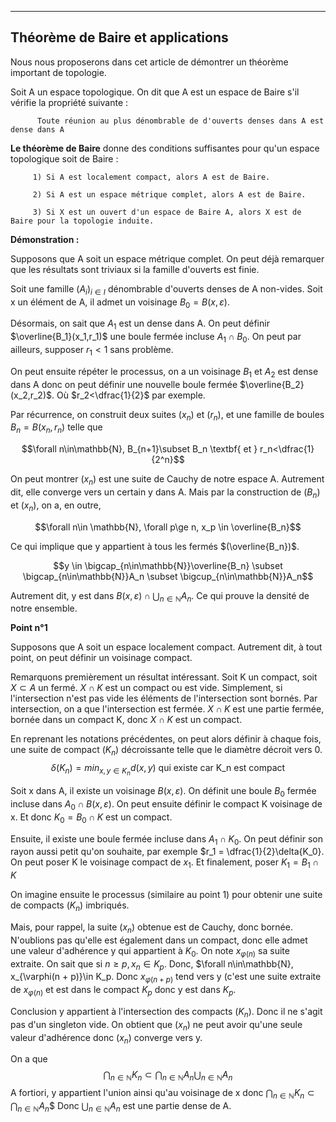 -----------
Théorème de Baire et applications
-----------

Nous nous proposerons dans cet article de démontrer un théorème important de topologie.

Soit A un espace topologique. On dit que A est un espace de Baire s'il vérifie la propriété suivante :

          Toute réunion au plus dénombrable de d'ouverts denses dans A est dense dans A
 
**Le théorème de Baire** donne des conditions suffisantes pour qu'un espace topologique soit de Baire :

         1) Si A est localement compact, alors A est de Baire.
         
         2) Si A est un espace métrique complet, alors A est de Baire.
         
         3) Si X est un ouvert d'un espace de Baire A, alors X est de Baire pour la topologie induite.


**Démonstration :**

Supposons que A soit un espace métrique complet. On peut déjà remarquer que les résultats sont triviaux si la famille d'ouverts est finie.

Soit une famille $(A_i)_{i\in I}$ dénombrable d'ouverts denses de A non-vides. Soit x un élément de A, il admet un voisinage $B_0 = B(x,\varepsilon)$.

Désormais, on sait que $A_1$ est un dense dans A. On peut définir $\overline{B_1}(x_1,r_1)$ une boule fermée incluse $A_1\cap B_0$. On peut par ailleurs, supposer $r_1<1$ sans problème.

On peut ensuite répéter le processus, on a un voisinage $B_1$ et $A_2$ est dense dans A donc on peut définir une nouvelle boule fermée $\overline{B_2}(x_2,r_2)$. Où $r_2<\dfrac{1}{2}$ par exemple.

Par récurrence, on construit deux suites $(x_n)$ et $(r_n)$, et une famille de boules $B_n = B(x_n,r_n)$ telle que

$$\forall n\in\mathbb{N},   B_{n+1}\subset B_n \textbf{    et    } r_n<\dfrac{1}{2^n}$$

On peut montrer $(x_n)$ est une suite de Cauchy de notre espace A. Autrement dit, elle converge vers un certain y dans A. Mais par la construction de $(B_n)$ et $(x_n)$, on a, en outre, 

$$\forall n\in \mathbb{N},  \forall p\ge n, x_p \in \overline{B_n}$$

Ce qui implique que y appartient à tous les fermés $(\overline{B_n})$.

$$y \in \bigcap_{n\in\mathbb{N}}\overline{B_n} \subset \bigcap_{n\in\mathbb{N}}A_n \subset \bigcup_{n\in\mathbb{N}}A_n$$

Autrement dit, y est dans $B(x,\varepsilon)\cap \displaystyle\bigcup_{n\in\mathbb{N}}A_n$. Ce qui prouve la densité de notre ensemble.


**Point n°1**

Supposons que A soit un espace localement compact. Autrement dit, à tout point, on peut définir un voisinage compact. 

Remarquons premièrement un résultat intéressant. Soit K un compact, soit $X\subset A$ un fermé. $X\cap K$ est un compact ou est vide. Simplement, si l'intersection n'est pas vide les éléments de l'intersection sont bornés. Par intersection, on a que l'intersection est fermée. $X\cap K$ est une partie fermée, bornée dans un compact K, donc $X\cap K$ est un compact.

En reprenant les notations précédentes, on peut alors définir à chaque fois, une suite de compact $(K_n)$ décroissante telle que le diamètre décroit vers 0.
$$\delta (K_n) = min_{x,y\in K_n} d(x,y) \text{    qui existe car K_n est compact}$$

Soit x dans A, il existe un voisinage $B(x,\varepsilon)$. On définit une boule $B_0$ fermée incluse dans $A_0\cap B(x,\varepsilon)$. On peut ensuite définir le compact K voisinage de x. Et donc $K_0 = B_0\cap K$ est un compact.

Ensuite, il existe une boule fermée incluse dans $A_1\cap K_0$. On peut définir son rayon aussi petit qu'on souhaite, par exemple $r_1 = \dfrac{1}{2}\delta{K_0}.
On peut poser K le voisinage compact de $x_1$. Et finalement, poser $K_1 = B_1\cap K$

On imagine ensuite le processus (similaire au point 1) pour obtenir une suite de compacts $(K_n)$ imbriqués.

Mais, pour rappel, la suite $(x_n)$ obtenue est de Cauchy, donc bornée. N'oublions pas qu'elle est également dans un compact, donc elle admet une valeur d'adhérence y qui appartient à $K_0$. On note $x_{\varphi(n)}$ sa suite extraite. On sait que si $n\ge p, x_n \in K_p$. Donc, $\forall n\in\mathbb{N}, x_{\varphi(n + p)}\in K_p. Donc $x_{\varphi(n + p)}$ tend vers y (c'est une suite extraite de $x_{\varphi(n)}$ et est dans le compact $K_p$ donc y est dans $K_p$.

Conclusion y appartient à l'intersection des compacts $(K_n)$. Donc il ne s'agit pas d'un singleton vide. On obtient que $(x_n)$ ne peut avoir qu'une seule valeur d'adhérence donc $(x_n)$ converge vers y.

On a que $$\bigcap_{n\in\mathbb{N}}K_n \subset \bigcap_{n\in\mathbb{N}}A_n \bigcup_{n\in\mathbb{N}}A_n$$
A fortiori, y appartient l'union ainsi qu'au voisinage de x donc $\displaystyle\bigcap_{n\in\mathbb{N}}K_n \subset \bigcap_{n\in\mathbb{N}}A_n$$ Donc $\bigcup_{n\in\mathbb{N}}A_n$ est une partie dense de A.
